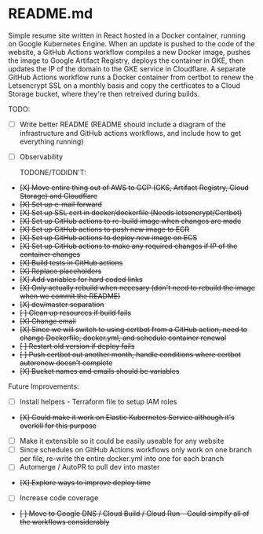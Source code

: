 # README.md
Simple resume site written in React hosted in a Docker container, running on Google Kubernetes Engine. 
When an update is pushed to the code of the website, a GitHub Actions workflow compiles a new Docker image,
pushes the image to Google Artifact Registry, deploys the container in GKE, then updates 
the IP of the domain to the GKE service in Cloudflare. A separate GitHub Actions workflow runs
a Docker container from certbot to renew the Letsencrypt SSL on a monthly basis and copy the certficates
to a Cloud Storage bucket, where they're then retreived during builds.

  TODO:
- [ ] Write better README (README should include a diagram of the infrastructure and GitHub actions workflows, and include how to get everything running)
- [ ] Observability

  TODONE/TODIDN'T:
- ~~[X] Move entire thing out of AWS to GCP (GKS, Artifact Registry, Cloud Storage) and Cloudflare~~
- ~~[X] Set up e-mail forward~~
- ~~[X] Set up SSL cert in docker/dockerfile (Needs letsencrypt/Certbot)~~
- ~~[X] Set up GitHub actions to re-build image when changes are made~~
- ~~[X] Set up GitHub actions to push new image to ECR~~
- ~~[X] Set up GitHub actions to deploy new image on ECS~~
- ~~[X] Set up GitHub actions to make any required changes if IP of the container changes~~
- ~~[X] Build tests in GitHub actions~~
- ~~[X] Replace placeholders~~
- ~~[X] Add variables for hard coded links~~
- ~~[X] Only actually rebuild when necesary (don't need to rebuild the image when we commit the README)~~
- ~~[X] dev/master separation~~
- ~~[ ] Clean up resources if build fails~~
- ~~[X] Change email~~
- ~~[X] Since we will switch to using certbot from a GitHub action, need to change Dockerfile, docker.yml, and schedule container renewal~~
- ~~[ ] Restart old version if deploy fails~~
- ~~[ ] Push certbot out another month, handle conditions where certbot autorenew doesn't complete~~
- ~~[X] Bucket names and emails should be variables~~



 Future Improvements:
 - [ ] Install helpers - Terraform file to setup IAM roles
 - ~~[X] Could make it work on Elastic Kubernetes Service although it's overkill for this purpose~~
 - [ ] Make it extensible so it could be easily useable for any website
 - [ ] Since schedules on GitHub Actions workflows only work on one branch per file, re-write the entire docker.yml into one for each branch
 - [ ] Automerge / AutoPR to pull dev into master
 - ~~[X] Explore ways to improve deploy time~~
 - [ ] Increase code coverage 
 - ~~[ ] Move to Google DNS / Cloud Build / Cloud Run - Could simplfy all of the workflows considerably~~